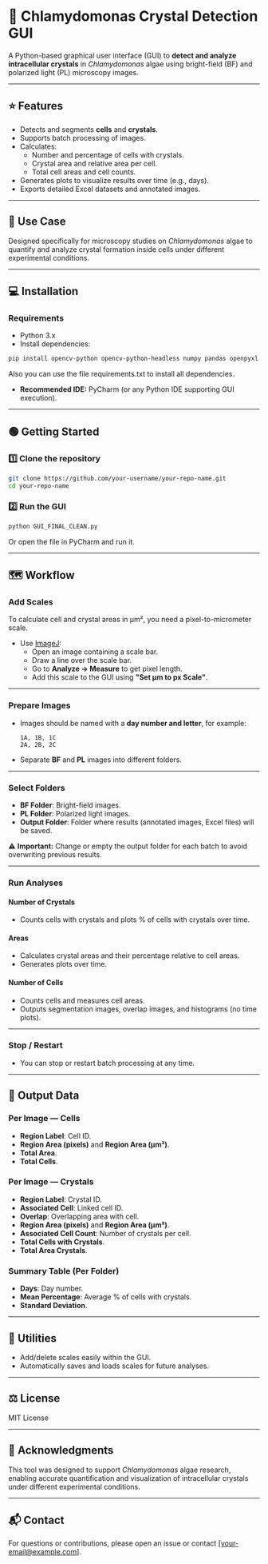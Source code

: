 # 📄 Chlamydomonas Crystal Detection GUI

A Python-based graphical user interface (GUI) to **detect and analyze intracellular crystals** in *Chlamydomonas* algae using bright-field (BF) and polarized light (PL) microscopy images.

---

## ⭐ Features

- Detects and segments **cells** and **crystals**.
- Supports batch processing of images.
- Calculates:
  - Number and percentage of cells with crystals.
  - Crystal area and relative area per cell.
  - Total cell areas and cell counts.
- Generates plots to visualize results over time (e.g., days).
- Exports detailed Excel datasets and annotated images.

---

## 🧬 Use Case

Designed specifically for microscopy studies on *Chlamydomonas* algae to quantify and analyze crystal formation inside cells under different experimental conditions.

---

## 💻 Installation

### Requirements

- Python 3.x
- Install dependencies:

```bash 
pip install opencv-python opencv-python-headless numpy pandas openpyxl matplotlib PyQt5 imageio scikit-image scipy scikit-learn xlsxwriter
```
Also you can use the file requirements.txt to install all dependencies.

- **Recommended IDE:** PyCharm (or any Python IDE supporting GUI execution).

---

## 🟢 Getting Started

### 1️⃣ Clone the repository

```bash
git clone https://github.com/your-username/your-repo-name.git
cd your-repo-name
```

### 2️⃣ Run the GUI

```bash
python GUI_FINAL_CLEAN.py
```

Or open the file in PyCharm and run it.

---

## 🗺️ Workflow

### Add Scales

To calculate cell and crystal areas in µm², you need a pixel-to-micrometer scale.

- Use [ImageJ](https://imagej.net/ij/):
  - Open an image containing a scale bar.
  - Draw a line over the scale bar.
  - Go to **Analyze → Measure** to get pixel length.
  - Add this scale to the GUI using **"Set µm to px Scale"**.

---

### Prepare Images

- Images should be named with a **day number and letter**, for example:
  ```
  1A, 1B, 1C
  2A, 2B, 2C
  ```
- Separate **BF** and **PL** images into different folders.

---

### Select Folders

- **BF Folder**: Bright-field images.
- **PL Folder**: Polarized light images.
- **Output Folder**: Folder where results (annotated images, Excel files) will be saved.

⚠️ **Important:** Change or empty the output folder for each batch to avoid overwriting previous results.

---

### Run Analyses

#### Number of Crystals

- Counts cells with crystals and plots % of cells with crystals over time.

#### Areas

- Calculates crystal areas and their percentage relative to cell areas.
- Generates plots over time.

#### Number of Cells

- Counts cells and measures cell areas.
- Outputs segmentation images, overlap images, and histograms (no time plots).

---

### Stop / Restart

- You can stop or restart batch processing at any time.

---

## 📄 Output Data

### Per Image — Cells

- **Region Label**: Cell ID.
- **Region Area (pixels)** and **Region Area (µm²)**.
- **Total Area**.
- **Total Cells**.

### Per Image — Crystals

- **Region Label**: Crystal ID.
- **Associated Cell**: Linked cell ID.
- **Overlap**: Overlapping area with cell.
- **Region Area (pixels)** and **Region Area (µm²)**.
- **Associated Cell Count**: Number of crystals per cell.
- **Total Cells with Crystals**.
- **Total Area Crystals**.

### Summary Table (Per Folder)

- **Days**: Day number.
- **Mean Percentage**: Average % of cells with crystals.
- **Standard Deviation**.

---

## 🧹 Utilities

- Add/delete scales easily within the GUI.
- Automatically saves and loads scales for future analyses.

---

## ⚖️ License

MIT License

---

## 🙌 Acknowledgments

This tool was designed to support *Chlamydomonas* algae research, enabling accurate quantification and visualization of intracellular crystals under different experimental conditions.

---

## 📬 Contact

For questions or contributions, please open an issue or contact [[your-email@example.com](mailto\:nahuelutn88@gmail.com)].

